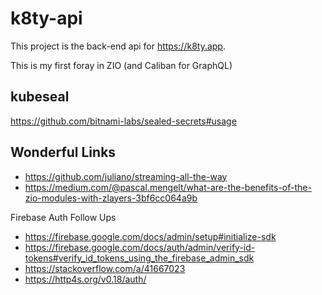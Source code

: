 k8ty-api
========

This project is the back-end api for https://k8ty.app.

This is my first foray in ZIO (and Caliban for GraphQL)


## kubeseal
https://github.com/bitnami-labs/sealed-secrets#usage

## Wonderful Links

* https://github.com/juliano/streaming-all-the-way
* https://medium.com/@pascal.mengelt/what-are-the-benefits-of-the-zio-modules-with-zlayers-3bf6cc064a9b

Firebase Auth Follow Ups
* https://firebase.google.com/docs/admin/setup#initialize-sdk
* https://firebase.google.com/docs/auth/admin/verify-id-tokens#verify_id_tokens_using_the_firebase_admin_sdk
* https://stackoverflow.com/a/41667023
* https://http4s.org/v0.18/auth/
